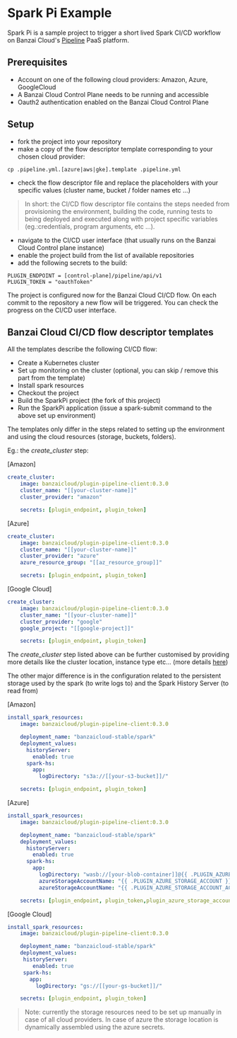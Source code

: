 # Spark Pi Example 

Spark Pi is a sample project to trigger a short lived Spark CI/CD workflow on Banzai Cloud's [Pipeline](https://github.com/banzaicloud/pipeline) PaaS platform.

## Prerequisites

* Account on one of the following cloud providers: Amazon, Azure, GoogleCloud
* A Banzai Cloud Control Plane needs to be running and accessible
* Oauth2 authentication enabled on the Banzai Cloud Control Plane

## Setup

* fork the project into your repository
* make a copy of the flow descriptor template corresponding to your chosen cloud provider:
```
cp .pipeline.yml.[azure|aws|gke].template .pipeline.yml
```
* check the flow descriptor file and replace the placeholders with your specific values (cluster name, bucket / folder names etc ...)

> In short: the CI/CD flow descriptor file contains the steps needed from provisioning the environment, building the code, running tests to being deployed and executed along with project specific variables (eg.:credentials, program arguments, etc ...).

* navigate to the CI/CD user interface (that usually runs on the Banzai Cloud Control plane instance)
* enable the project build from the list of available repositories
* add the following secrets to the build:

```
PLUGIN_ENDPOINT = [control-plane]/pipeline/api/v1
PLUGIN_TOKEN = "oauthToken"
```


The project is configured now for the Banzai Cloud CI/CD flow. On each commit to the repository a new flow will be triggered. You can check the progress on the CI/CD user interface.

## Banzai Cloud CI/CD flow descriptor templates

All the templates describe the following CI/CD flow:

* Create a Kubernetes cluster
* Set up monitoring on the cluster (optional, you can skip / remove this part from the template)
* Install spark resources
* Checkout the project
* Build the SparkPi project (the fork of this project)
* Run the SparkPi application (issue a spark-submit command to the above set up environment)

The templates only differ in the steps related to setting up the environment and using the cloud resources (storage, buckets, folders).

Eg.: the *create_cluster* step:

[Amazon]
```yaml
create_cluster:
    image: banzaicloud/plugin-pipeline-client:0.3.0
    cluster_name: "[[your-cluster-name]]"
    cluster_provider: "amazon"

    secrets: [plugin_endpoint, plugin_token]
```

[Azure]
```yaml
create_cluster:
    image: banzaicloud/plugin-pipeline-client:0.3.0
    cluster_name: "[[your-cluster-name]]"
    cluster_provider: "azure"
    azure_resource_group: "[[az_resource_group]]"

    secrets: [plugin_endpoint, plugin_token]
```

[Google Cloud]
```yaml
create_cluster:
    image: banzaicloud/plugin-pipeline-client:0.3.0
    cluster_name: "[[your-cluster-name]]"
    cluster_provider: "google"
    google_project: "[[google-project]]"

    secrets: [plugin_endpoint, plugin_token]
```

The *create_cluster* step listed above can be further customised by providing more details like the cluster location, instance type etc...
(more details [here](https://github.com/banzaicloud/drone-plugin-pipeline-client))

The other major difference is in the configuration related to the persistent storage used by the spark (to write logs to) and the Spark History Server (to read from)

[Amazon]
```yaml
install_spark_resources:
    image: banzaicloud/plugin-pipeline-client:0.3.0

    deployment_name: "banzaicloud-stable/spark"
    deployment_values:
      historyServer:
        enabled: true
      spark-hs:
        app:
          logDirectory: "s3a://[[your-s3-bucket]]/"

    secrets: [plugin_endpoint, plugin_token]
```

[Azure]
```yaml
install_spark_resources:
    image: banzaicloud/plugin-pipeline-client:0.3.0

    deployment_name: "banzaicloud-stable/spark"
    deployment_values:
      historyServer:
        enabled: true
      spark-hs:
        app:
          logDirectory: "wasb://[your-blob-container]]@{{ .PLUGIN_AZURE_STORAGE_ACCOUNT }}.blob.core.windows.net/"
          azureStorageAccountName: "{{ .PLUGIN_AZURE_STORAGE_ACCOUNT }}"
          azureStorageAccountName: "{{ .PLUGIN_AZURE_STORAGE_ACCOUNT_ACCESS_KEY }}"

    secrets: [plugin_endpoint, plugin_token,plugin_azure_storage_account, plugin_azure_storage_account_access_key]

```

[Google Cloud]
```yaml
install_spark_resources:
    image: banzaicloud/plugin-pipeline-client:0.3.0

    deployment_name: "banzaicloud-stable/spark"
    deployment_values:
     historyServer:
        enabled: true
     spark-hs:
       app:
         logDirectory: "gs://[[your-gs-bucket]]/"

    secrets: [plugin_endpoint, plugin_token]
```
> Note: currently the storage resources need to be set up manually in case of all cloud providers. In case of azure the
storage location is dynamically  assembled using the azure secrets.
